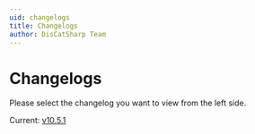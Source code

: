 ```yaml
---
uid: changelogs
title: Changelogs
author: DisCatSharp Team
---
```


# Changelogs

Please select the changelog you want to view from the left side.

Current: [v10.5.1](xref:changelogs_v10_10_5_1)
